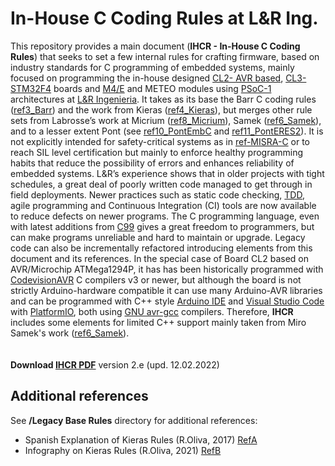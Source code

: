 # In-House C Coding Rules at L&R Ing.

This repository provides a main document (**IHCR - In-House C Coding Rules**) that seeks to set a few internal rules for crafting firmware, based on industry standards for C programming of embedded systems, mainly focused on programming the in-house designed [CL2- AVR based](https://www.lyr-ing.com/Embedded/LyRAVR_CyEn.htm), [CL3-STM32F4](https://www.lyr-ing.com/Embedded/LyRCl3%2BM5E_En.htm) boards and [M4/E](https://github.com/LyRIng/PlacaM4-E) 
and  METEO modules using [PSoC-1](https://www.infineon.com/cms/en/product/microcontroller/legacy-microcontroller/legacy-8-bit-16-bit-microcontroller/psoc-1/cy8c29x66/)  architectures at [L&R Ingenieria](https://www.lyringenieria.com.ar/language/en/).  It  takes  as  its  base  the  Barr  C  coding  rules  ([ref3_Barr](https://barrgroup.com/sites/default/files/barr_c_coding_standard_2018.pdf))  and  the  work  from  Kieras 
([ref4_Kieras](http://websites.umich.edu/~eecs381/handouts/CHeaderFileGuidelines.pdf)), but merges other rule sets from Labrosse’s work at Micrium ([ref8_Micrium](https://d1.amobbs.com/bbs_upload782111/files_38/ourdev_630682QLHUQ2.pdf)), Samek ([ref6_Samek](https://www.state-machine.com/doc/AN_QL_Coding_Standard.pdf)), and to a lesser extent Pont (see [ref10_PontEmbC](https://www.safetty.net/publications/embedded-c)  and  [ref11_PontERES2](https://www.safetty.net/publications/the-engineering-of-reliable-embedded-systems-second-edition)). It is not explicitly intended for safety-critical systems as in [ref-MISRA-C](https://www.misra.org.uk/product/misra-c2012-third-edition-first-revision/) or to reach SIL level certification but mainly to enforce healthy programming habits that reduce the possibility of errors and enhances reliability of embedded systems. L&R’s experience shows that in older projects with tight schedules, a great deal of poorly written code managed to get through in field deployments. Newer practices such as static code checking, [TDD](https://pragprog.com/titles/jgade/test-driven-development-for-embedded-c/), agile programming and Continuous Integration (CI) tools are now available to reduce defects on newer programs. The C programming language, even with latest additions from [C99](https://webstore.ansi.org/standards/incits/incitsisoiec98991999r2005) gives a great freedom to programmers, but can make programs unreliable and hard to maintain or upgrade. Legacy code can also be incrementally refactored introducing elements from this document and its references. In the special case of Board CL2 based on AVR/Microchip ATMega1294P, it has has been historically programmed with [CodevisionAVR](http://www.hpinfotech.ro/cvavr-features.html) C compilers v3 or newer, but although the board is not strictly Arduino-hardware compatible it can use many Arduino-AVR libraries and can be programmed with C++ style [Arduino IDE](https://www.arduino.cc/en/software) and [Visual Studio Code](https://code.visualstudio.com/) with [PlatformIO](https://platformio.org/), both using [GNU avr-gcc](https://blog.zakkemble.net/avr-gcc-builds/) compilers. Therefore, **IHCR** includes some elements for limited C++ support mainly taken from Miro Samek's work ([ref6_Samek](https://www.state-machine.com/doc/AN_QL_Coding_Standard.pdf)).  
<br/>
<br/>
**Download [IHCR PDF](https://raw.githubusercontent.com/LyRIng/InHouseCCodingRules/master/InHouseCodingRules/InHouseC-CodingRules-v02-2022e.pdf)** version 2.e (upd. 12.02.2022)
<br/>


## Additional references
See **/Legacy Base Rules** directory for additional references:
* Spanish Explanation of Kieras Rules (R.Oliva, 2017) [RefA](https://raw.githubusercontent.com/LyRIng/InHouseCCodingRules/master/LegacyBaseRules/LyR-Sp-Update2017_Guia+Headers.pdf)
* Infography on Kieras Rules (R.Oliva, 2021) [RefB](https://raw.githubusercontent.com/LyRIng/InHouseCCodingRules/master/LegacyBaseRules/LyR-Sp-KIERASRULES_2021b.pdf)


